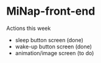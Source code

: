 # MiNap-front-end

Actions this week
* sleep button screen (done)
* wake-up button screen (done)
* animation/image screen (to do)
